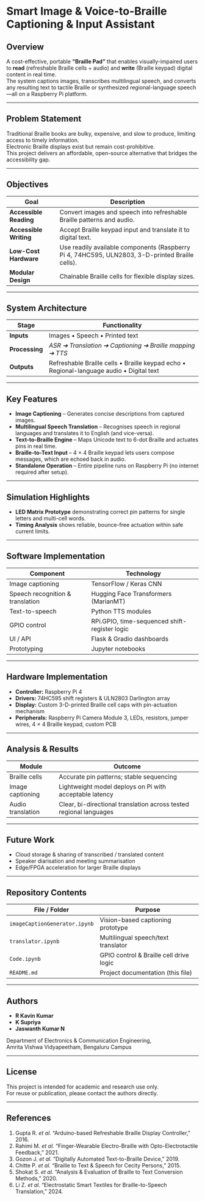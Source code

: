 # Smart Image & Voice-to-Braille Captioning & Input Assistant

## Overview
A cost-effective, portable **“Braille Pad”** that enables visually-impaired users to **read** (refreshable Braille cells + audio) and **write** (Braille keypad) digital content in real time.  
The system captions images, transcribes multilingual speech, and converts any resulting text to tactile Braille or synthesized regional-language speech—all on a Raspberry Pi platform.

---

## Problem Statement
Traditional Braille books are bulky, expensive, and slow to produce, limiting access to timely information.  
Electronic Braille displays exist but remain cost-prohibitive.  
This project delivers an affordable, open-source alternative that bridges the accessibility gap.

---

## Objectives
| Goal | Description |
|------|-------------|
| **Accessible Reading** | Convert images and speech into refreshable Braille patterns and audio. |
| **Accessible Writing** | Accept Braille keypad input and translate it to digital text. |
| **Low-Cost Hardware** | Use readily available components (Raspberry Pi 4, 74HC595, ULN2803, 3-D-printed Braille cells). |
| **Modular Design**    | Chainable Braille cells for flexible display sizes. |

---

## System Architecture
| Stage | Functionality |
|-------|---------------|
| **Inputs** | Images • Speech • Printed text |
| **Processing** | *ASR ➔ Translation ➔ Captioning ➔ Braille mapping ➔ TTS* |
| **Outputs** | Refreshable Braille cells • Braille keypad echo • Regional-language audio • Digital text |

---

## Key Features
- **Image Captioning** – Generates concise descriptions from captured images.  
- **Multilingual Speech Translation** – Recognises speech in regional languages and translates it to English (and vice-versa).  
- **Text-to-Braille Engine** – Maps Unicode text to 6-dot Braille and actuates pins in real time.  
- **Braille-to-Text Input** – 4 × 4 Braille keypad lets users compose messages, which are echoed back in audio.  
- **Standalone Operation** – Entire pipeline runs on Raspberry Pi (no internet required after setup).

---

## Simulation Highlights
- **LED Matrix Prototype** demonstrating correct pin patterns for single letters and multi-cell words.  
- **Timing Analysis** shows reliable, bounce-free actuation within safe current limits.

---

## Software Implementation
| Component | Technology |
|-----------|------------|
| Image captioning | TensorFlow / Keras CNN |
| Speech recognition & translation | Hugging Face Transformers (MarianMT) |
| Text-to-speech | Python TTS modules |
| GPIO control | RPi.GPIO, time-sequenced shift-register logic |
| UI / API | Flask & Gradio dashboards |
| Prototyping | Jupyter notebooks |

---

## Hardware Implementation
- **Controller:** Raspberry Pi 4  
- **Drivers:** 74HC595 shift registers & ULN2803 Darlington array  
- **Display:** Custom 3-D-printed Braille cell caps with pin-actuation mechanism  
- **Peripherals:** Raspberry Pi Camera Module 3, LEDs, resistors, jumper wires, 4 × 4 Braille keypad, custom PCB

---

## Analysis & Results
| Module | Outcome |
|--------|---------|
| Braille cells | Accurate pin patterns; stable sequencing |
| Image captioning | Lightweight model deploys on Pi with acceptable latency |
| Audio translation | Clear, bi-directional translation across tested regional languages |

---

## Future Work
- Cloud storage & sharing of transcribed / translated content  
- Speaker diarisation and meeting summarisation  
- Edge/FPGA acceleration for larger Braille displays

---

## Repository Contents
| File / Folder | Purpose |
|---------------|---------|
| `imageCaptionGenerator.ipynb` | Vision-based captioning prototype |
| `translator.ipynb` | Multilingual speech/text translator |
| `Code.ipynb` | GPIO control & Braille cell drive logic |
| `README.md` | Project documentation (this file) |

---

## Authors
- **R Kavin Kumar**
- **K Supriya**
- **Jaswanth Kumar N**  

Department of Electronics & Communication Engineering,  
Amrita Vishwa Vidyapeetham, Bengaluru Campus

---

## License
This project is intended for academic and research use only.  
For reuse or publication, please contact the authors directly.

---

## References
1. Gupta R. *et al.* “Arduino-based Refreshable Braille Display Controller,” 2016.  
2. Rahimi M. *et al.* “Finger-Wearable Electro-Braille with Opto-Electrotactile Feedback,” 2021.  
3. Gozon J. *et al.* “Digitally Automated Text-to-Braille Device,” 2019.  
4. Chitte P. *et al.* “Braille to Text & Speech for Cecity Persons,” 2015.  
5. Shokat S. *et al.* “Analysis & Evaluation of Braille to Text Conversion Methods,” 2020.  
6. Li Z. *et al.* “Electrostatic Smart Textiles for Braille-to-Speech Translation,” 2024.
